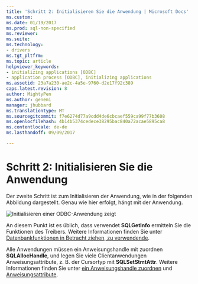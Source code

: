 ```yaml
---
title: 'Schritt 2: Initialisieren Sie die Anwendung | Microsoft Docs'
ms.custom: 
ms.date: 01/19/2017
ms.prod: sql-non-specified
ms.reviewer: 
ms.suite: 
ms.technology:
- drivers
ms.tgt_pltfrm: 
ms.topic: article
helpviewer_keywords:
- initializing applications [ODBC]
- application process [ODBC], initializing applications
ms.assetid: 23a7a230-ae2c-4a5e-9760-d2e17f92c389
caps.latest.revision: 8
author: MightyPen
ms.author: genemi
manager: jhubbard
ms.translationtype: MT
ms.sourcegitcommit: f7e6274d77a9cdd4de6cbcaef559ca99f77b3608
ms.openlocfilehash: 4b14b5374cedece38295bac840a72acae5895ca8
ms.contentlocale: de-de
ms.lasthandoff: 09/09/2017

---
```

# <a name="step-2-initialize-the-application"></a>Schritt 2: Initialisieren Sie die Anwendung
Der zweite Schritt ist zum Initialisieren der Anwendung, wie in der folgenden Abbildung dargestellt. Genau wie hier erfolgt, hängt mit der Anwendung.  
  
 ![Initialisieren einer ODBC-Anwendung zeigt](../../../odbc/reference/develop-app/media/pr12.gif "pr12")  
  
 An diesem Punkt ist es üblich, dass verwendet **SQLGetInfo** ermitteln Sie die Funktionen des Treibers. Weitere Informationen finden Sie unter [Datenbankfunktionen in Betracht ziehen, zu verwendende](../../../odbc/reference/develop-app/considering-database-features-to-use.md).  
  
 Alle Anwendungen müssen ein Anweisungshandle mit zuordnen **SQLAllocHandle**, und legen Sie viele Clientanwendungen Anweisungsattribute, z. B. der Cursortyp mit **SQLSetStmtAttr**. Weitere Informationen finden Sie unter [ein Anweisungshandle zuordnen](../../../odbc/reference/develop-app/allocating-a-statement-handle-odbc.md) und [Anweisungsattribute](../../../odbc/reference/develop-app/statement-attributes.md).
